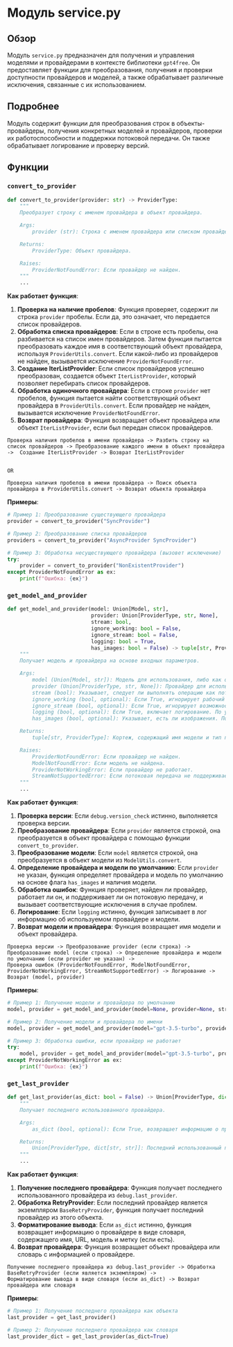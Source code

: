# Модуль service.py

## Обзор

Модуль `service.py` предназначен для получения и управления моделями и провайдерами в контексте библиотеки `gpt4free`. Он предоставляет функции для преобразования, получения и проверки доступности провайдеров и моделей, а также обрабатывает различные исключения, связанные с их использованием.

## Подробнее

Модуль содержит функции для преобразования строк в объекты-провайдеры, получения конкретных моделей и провайдеров, проверки их работоспособности и поддержки потоковой передачи. Он также обрабатывает логирование и проверку версий.

## Функции

### `convert_to_provider`

```python
def convert_to_provider(provider: str) -> ProviderType:
    """
    Преобразует строку с именем провайдера в объект провайдера.

    Args:
        provider (str): Строка с именем провайдера или списком провайдеров, разделенных пробелами.

    Returns:
        ProviderType: Объект провайдера.

    Raises:
        ProviderNotFoundError: Если провайдер не найден.
    """
    ...
```

**Как работает функция**:

1.  **Проверка на наличие пробелов**: Функция проверяет, содержит ли строка `provider` пробелы. Если да, это означает, что передается список провайдеров.
2.  **Обработка списка провайдеров**: Если в строке есть пробелы, она разбивается на список имен провайдеров. Затем функция пытается преобразовать каждое имя в соответствующий объект провайдера, используя `ProviderUtils.convert`. Если какой-либо из провайдеров не найден, вызывается исключение `ProviderNotFoundError`.
3.  **Создание IterListProvider**: Если список провайдеров успешно преобразован, создается объект `IterListProvider`, который позволяет перебирать список провайдеров.
4.  **Обработка одиночного провайдера**: Если в строке `provider` нет пробелов, функция пытается найти соответствующий объект провайдера в `ProviderUtils.convert`. Если провайдер не найден, вызывается исключение `ProviderNotFoundError`.
5.  **Возврат провайдера**: Функция возвращает объект провайдера или объект `IterListProvider`, если был передан список провайдеров.

```ascii
Проверка наличия пробелов в имени провайдера -> Разбить строку на список провайдеров -> Преобразование каждого имени в объект провайдера ->  Создание IterListProvider -> Возврат IterListProvider

                                                                                                    OR

Проверка наличия пробелов в имени провайдера -> Поиск объекта провайдера в ProviderUtils.convert -> Возврат объекта провайдера
```

**Примеры**:

```python
# Пример 1: Преобразование существующего провайдера
provider = convert_to_provider("SyncProvider")

# Пример 2: Преобразование списка провайдеров
providers = convert_to_provider("AsyncProvider SyncProvider")

# Пример 3: Обработка несуществующего провайдера (вызовет исключение)
try:
    provider = convert_to_provider("NonExistentProvider")
except ProviderNotFoundError as ex:
    print(f"Ошибка: {ex}")
```

### `get_model_and_provider`

```python
def get_model_and_provider(model: Union[Model, str],
                           provider: Union[ProviderType, str, None],
                           stream: bool,
                           ignore_working: bool = False,
                           ignore_stream: bool = False,
                           logging: bool = True,
                           has_images: bool = False) -> tuple[str, ProviderType]:
    """
    Получает модель и провайдера на основе входных параметров.

    Args:
        model (Union[Model, str]): Модель для использования, либо как объект, либо как строковый идентификатор.
        provider (Union[ProviderType, str, None]): Провайдер для использования, либо как объект, строковый идентификатор, либо None.
        stream (bool): Указывает, следует ли выполнять операцию как поток.
        ignore_working (bool, optional): Если True, игнорирует рабочий статус провайдера. По умолчанию False.
        ignore_stream (bool, optional): Если True, игнорирует возможность потоковой передачи провайдера. По умолчанию False.
        logging (bool, optional): Если True, включает логирование. По умолчанию True.
        has_images (bool, optional): Указывает, есть ли изображения. По умолчанию False.

    Returns:
        tuple[str, ProviderType]: Кортеж, содержащий имя модели и тип провайдера.

    Raises:
        ProviderNotFoundError: Если провайдер не найден.
        ModelNotFoundError: Если модель не найдена.
        ProviderNotWorkingError: Если провайдер не работает.
        StreamNotSupportedError: Если потоковая передача не поддерживается провайдером.
    """
    ...
```

**Как работает функция**:

1.  **Проверка версии**: Если `debug.version_check` истинно, выполняется проверка версии.
2.  **Преобразование провайдера**: Если `provider` является строкой, она преобразуется в объект провайдера с помощью функции `convert_to_provider`.
3.  **Преобразование модели**: Если `model` является строкой, она преобразуется в объект модели из `ModelUtils.convert`.
4.  **Определение провайдера и модели по умолчанию**: Если `provider` не указан, функция определяет провайдера и модель по умолчанию на основе флага `has_images` и наличия модели.
5.  **Обработка ошибок**: Функция проверяет, найден ли провайдер, работает ли он, и поддерживает ли он потоковую передачу, и вызывает соответствующие исключения в случае проблем.
6.  **Логирование**: Если `logging` истинно, функция записывает в лог информацию об используемом провайдере и модели.
7.  **Возврат модели и провайдера**: Функция возвращает имя модели и объект провайдера.

```ascii
Проверка версии -> Преобразование provider (если строка) -> Преобразование model (если строка) -> Определение провайдера и модели по умолчанию (если provider не указан) ->
Проверка ошибок (ProviderNotFoundError, ModelNotFoundError, ProviderNotWorkingError, StreamNotSupportedError) -> Логирование -> Возврат (model, provider)
```

**Примеры**:

```python
# Пример 1: Получение модели и провайдера по умолчанию
model, provider = get_model_and_provider(model=None, provider=None, stream=False, has_images=False)

# Пример 2: Получение модели и провайдера по имени
model, provider = get_model_and_provider(model="gpt-3.5-turbo", provider="GPT4FreeProvider", stream=True)

# Пример 3: Обработка ошибки, если провайдер не работает
try:
    model, provider = get_model_and_provider(model="gpt-3.5-turbo", provider="FauxPilot", stream=False)
except ProviderNotWorkingError as ex:
    print(f"Ошибка: {ex}")
```

### `get_last_provider`

```python
def get_last_provider(as_dict: bool = False) -> Union[ProviderType, dict[str, str], None]:
    """
    Получает последнего использованного провайдера.

    Args:
        as_dict (bool, optional): Если True, возвращает информацию о провайдере в виде словаря.

    Returns:
        Union[ProviderType, dict[str, str]]: Последний использованный провайдер, либо как объект, либо как словарь.
    """
    ...
```

**Как работает функция**:

1.  **Получение последнего провайдера**: Функция получает последнего использованного провайдера из `debug.last_provider`.
2.  **Обработка RetryProvider**: Если последний провайдер является экземпляром `BaseRetryProvider`, функция получает последний провайдер из этого объекта.
3.  **Форматирование вывода**: Если `as_dict` истинно, функция возвращает информацию о провайдере в виде словаря, содержащего имя, URL, модель и метку (если есть).
4.  **Возврат провайдера**: Функция возвращает объект провайдера или словарь с информацией о провайдере.

```ascii
Получение последнего провайдера из debug.last_provider -> Обработка BaseRetryProvider (если является экземпляром) ->
Форматирование вывода в виде словаря (если as_dict) -> Возврат провайдера или словаря
```

**Примеры**:

```python
# Пример 1: Получение последнего провайдера как объекта
last_provider = get_last_provider()

# Пример 2: Получение последнего провайдера как словаря
last_provider_dict = get_last_provider(as_dict=True)